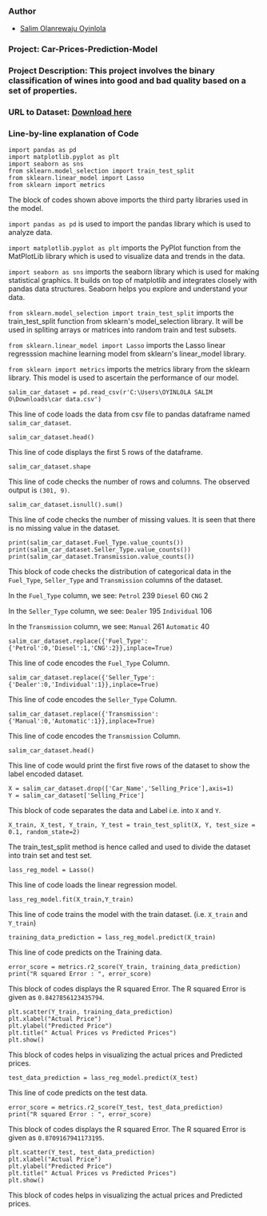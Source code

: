 ### Author

* [Salim Olanrewaju Oyinlola](https://twitter.com/salimopines)

### Project: Car-Prices-Prediction-Model

### Project Description: This project involves the binary classification of wines into good and bad quality based on a set of properties.

### URL to Dataset: [Download here](https://www.kaggle.com/nehalbirla/vehicle-dataset-from-cardekho?select=car+data.csv)

### Line-by-line explanation of Code
```
import pandas as pd
import matplotlib.pyplot as plt
import seaborn as sns
from sklearn.model_selection import train_test_split
from sklearn.linear_model import Lasso
from sklearn import metrics
```
The block of codes shown above imports the third party libraries used in the model.  

`import pandas as pd` is used to import the pandas library which is used to analyze data.

`import matplotlib.pyplot as plt` imports the PyPlot function from the MatPlotLib library which is used to visualize data and trends in the data.

`import seaborn as sns` imports the seaborn library which is used for making statistical graphics. It builds on top of matplotlib and integrates closely with pandas data structures. Seaborn helps you explore and understand your data.

`from sklearn.model_selection import train_test_split` imports the train_test_split function from sklearn's model_selection library. It will be used in spliting arrays or matrices into random train and test subsets.

`from sklearn.linear_model import Lasso` imports the Lasso linear regresssion machine learning model from sklearn's linear_model library. 

`from sklearn import metrics` imports the metrics library from the sklearn library. This model is used to ascertain the performance of our model. 

```
salim_car_dataset = pd.read_csv(r'C:\Users\OYINLOLA SALIM O\Downloads\car data.csv')
```
This line of code loads the data from csv file to pandas dataframe named `salim_car_dataset`.

```
salim_car_dataset.head()
```
This line of code displays the first 5 rows of the dataframe. 

```
salim_car_dataset.shape
```
This line of code checks the number of rows and columns. The observed output is `(301, 9)`. 

```
salim_car_dataset.isnull().sum()
```
This line of code checks the number of missing values. It is seen that there is no missing value in the dataset. 

```
print(salim_car_dataset.Fuel_Type.value_counts())
print(salim_car_dataset.Seller_Type.value_counts())
print(salim_car_dataset.Transmission.value_counts()) 
```
This block of code checks the distribution of categorical data in the `Fuel_Type`, `Seller_Type` and `Transmission` columns of the dataset. 

In the `Fuel_Type` column, we see:
`Petrol`    239
`Diesel`     60
`CNG`         2

In the `Seller_Type` column, we see:
`Dealer`        195
`Individual`    106

In the `Transmission` column, we see: 
`Manual`       261
`Automatic`     40

```
salim_car_dataset.replace({'Fuel_Type':{'Petrol':0,'Diesel':1,'CNG':2}},inplace=True)
```
This line of code encodes the `Fuel_Type` Column. 

```
salim_car_dataset.replace({'Seller_Type':{'Dealer':0,'Individual':1}},inplace=True)
```
This line of code encodes the `Seller_Type` Column. 

```
salim_car_dataset.replace({'Transmission':{'Manual':0,'Automatic':1}},inplace=True)
```
This line of code encodes the `Transmission` Column. 

```
salim_car_dataset.head()
```
This line of code would print the first five rows of the dataset to show the label encoded dataset. 

```
X = salim_car_dataset.drop(['Car_Name','Selling_Price'],axis=1)
Y = salim_car_dataset['Selling_Price']
```
This block of code separates the data and Label i.e. into `X` and `Y`. 

```
X_train, X_test, Y_train, Y_test = train_test_split(X, Y, test_size = 0.1, random_state=2)
```
The train_test_split method is hence called and used to divide the dataset into train set and test set. 

```
lass_reg_model = Lasso()
```
This line of code loads the linear regression model. 

```
lass_reg_model.fit(X_train,Y_train)
```
This line of code trains the model with the train dataset. (i.e. `X_train` and `Y_train`)

```
training_data_prediction = lass_reg_model.predict(X_train)
```
This line of code predicts on the Training data.

```
error_score = metrics.r2_score(Y_train, training_data_prediction)
print("R squared Error : ", error_score)
```
This block of codes displays the R squared Error. The R squared Error is given as `0.8427856123435794`.

```
plt.scatter(Y_train, training_data_prediction)
plt.xlabel("Actual Price")
plt.ylabel("Predicted Price")
plt.title(" Actual Prices vs Predicted Prices")
plt.show()
```
This block of codes helps in visualizing the actual prices and Predicted prices. 

```
test_data_prediction = lass_reg_model.predict(X_test)
```
This line of code predicts on the test data.

```
error_score = metrics.r2_score(Y_test, test_data_prediction)
print("R squared Error : ", error_score)
```
This block of codes displays the R squared Error. The R squared Error is given as `0.8709167941173195`.

```
plt.scatter(Y_test, test_data_prediction)
plt.xlabel("Actual Price")
plt.ylabel("Predicted Price")
plt.title(" Actual Prices vs Predicted Prices")
plt.show()
```

This block of codes helps in visualizing the actual prices and Predicted prices. 
